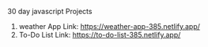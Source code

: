 30 day javascript Projects
1. weather App Link: https://weather-app-385.netlify.app/
2. To-Do List  Link: https://to-do-list-385.netlify.app/
